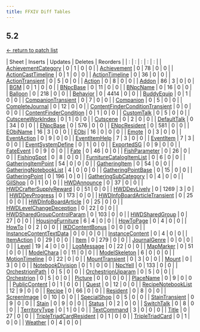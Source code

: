 ```yaml
---
title: FFXIV Diff Tables
---
```

## 5.2

[← return to patch list](https://makar8000.github.io/ffxiv-diff/)

| Sheet | Inserts | Updates | Deletes | Reorders |
| : | : | : | : | : |
| [AchievementCategory](AchievementCategory) | 0 | 1 | 0 | 0 |
| [Achievement](Achievement) | 0 | 78 | 0 | 0 |
| [ActionCastTimeline](ActionCastTimeline) | 0 | 1 | 0 | 0 |
| [ActionTimeline](ActionTimeline) | 0 | 36 | 0 | 0 |
| [ActionTransient](ActionTransient) | 0 | 5 | 0 | 0 |
| [Action](Action) | 0 | 8 | 0 | 0 |
| [Addon](Addon) | 86 | 3 | 0 | 0 |
| [BGM](BGM) | 0 | 1 | 0 | 0 |
| [BNpcBase](BNpcBase) | 0 | 11 | 0 | 0 |
| [BNpcName](BNpcName) | 0 | 16 | 0 | 0 |
| [Balloon](Balloon) | 0 | 218 | 0 | 0 |
| [Behavior](Behavior) | 0 | 4414 | 0 | 0 |
| [BuddyEquip](BuddyEquip) | 0 | 1 | 0 | 0 |
| [CompanionTransient](CompanionTransient) | 0 | 7 | 0 | 0 |
| [Companion](Companion) | 0 | 5 | 0 | 0 |
| [CompleteJournal](CompleteJournal) | 0 | 12 | 0 | 0 |
| [ContentFinderConditionTransient](ContentFinderConditionTransient) | 0 | 0 | 0 | 0 |
| [ContentFinderCondition](ContentFinderCondition) | 0 | 1 | 0 | 0 |
| [CustomTalk](CustomTalk) | 0 | 5 | 0 | 0 |
| [CutsceneWorkIndex](CutsceneWorkIndex) | 0 | 1 | 0 | 0 |
| [Cutscene](Cutscene) | 0 | 2 | 0 | 0 |
| [DefaultTalk](DefaultTalk) | 0 | 34 | 0 | 0 |
| [ENpcBase](ENpcBase) | 0 | 576 | 0 | 0 |
| [ENpcResident](ENpcResident) | 0 | 581 | 0 | 0 |
| [EObjName](EObjName) | 16 | 3 | 0 | 0 |
| [EObj](EObj) | 16 | 0 | 0 | 0 |
| [Emote](Emote) | 0 | 3 | 0 | 0 |
| [EventAction](EventAction) | 0 | 9 | 0 | 0 |
| [EventItemHelp](EventItemHelp) | 7 | 3 | 0 | 0 |
| [EventItem](EventItem) | 7 | 3 | 0 | 0 |
| [EventSystemDefine](EventSystemDefine) | 0 | 1 | 0 | 0 |
| [ExportedSG](ExportedSG) | 0 | 9 | 0 | 0 |
| [FateEvent](FateEvent) | 0 | 9 | 0 | 0 |
| [Fate](Fate) | 0 | 46 | 0 | 0 |
| [FishParameter](FishParameter) | 0 | 26 | 0 | 0 |
| [FishingSpot](FishingSpot) | 0 | 8 | 0 | 0 |
| [FurnitureCatalogItemList](FurnitureCatalogItemList) | 0 | 6 | 0 | 0 |
| [GatheringItemPoint](GatheringItemPoint) | 54 | 0 | 0 | 0 |
| [GatheringItem](GatheringItem) | 0 | 54 | 0 | 0 |
| [GatheringNotebookList](GatheringNotebookList) | 4 | 0 | 0 | 0 |
| [GatheringPointBase](GatheringPointBase) | 0 | 15 | 0 | 0 |
| [GatheringPoint](GatheringPoint) | 0 | 196 | 0 | 0 |
| [GatheringSubCategory](GatheringSubCategory) | 0 | 4 | 0 | 0 |
| [GilShop](GilShop) | 0 | 1 | 0 | 0 |
| [HWDAnnounce](HWDAnnounce) | 0 | 37 | 0 | 0 |
| [HWDCrafterSupplyReward](HWDCrafterSupplyReward) | 0 | 51 | 0 | 0 |
| [HWDDevLively](HWDDevLively) | 0 | 1269 | 3 | 0 |
| [HWDDevProgress](HWDDevProgress) | 0 | 173 | 0 | 0 |
| [HWDInfoBoardArticleTransient](HWDInfoBoardArticleTransient) | 0 | 25 | 0 | 0 |
| [HWDInfoBoardArticle](HWDInfoBoardArticle) | 0 | 25 | 0 | 0 |
| [HWDLevelChangeDeception](HWDLevelChangeDeception) | 0 | 22 | 0 | 0 |
| [HWDSharedGroupControlParam](HWDSharedGroupControlParam) | 0 | 103 | 0 | 0 |
| [HWDSharedGroup](HWDSharedGroup) | 0 | 27 | 0 | 0 |
| [HousingFurniture](HousingFurniture) | 6 | 4 | 0 | 0 |
| [HowToPage](HowToPage) | 0 | 4 | 0 | 0 |
| [HowTo](HowTo) | 0 | 2 | 0 | 0 |
| [IKDContentBonus](IKDContentBonus) | 0 | 0 | 0 | 0 |
| [InstanceContentTextData](InstanceContentTextData) | 0 | 0 | 0 | 0 |
| [InstanceContent](InstanceContent) | 0 | 4 | 0 | 0 |
| [ItemAction](ItemAction) | 0 | 29 | 0 | 0 |
| [Item](Item) | 0 | 279 | 0 | 0 |
| [JournalGenre](JournalGenre) | 0 | 0 | 0 | 0 |
| [Level](Level) | 19 | 4 | 0 | 0 |
| [LogMessage](LogMessage) | 0 | 22 | 0 | 0 |
| [MapMarker](MapMarker) | 0 | 51 | 0 | 0 |
| [ModelChara](ModelChara) | 0 | 11 | 0 | 0 |
| [ModelSkeleton](ModelSkeleton) | 6 | 0 | 0 | 0 |
| [MotionTimeline](MotionTimeline) | 0 | 22 | 0 | 0 |
| [MountTransient](MountTransient) | 0 | 3 | 0 | 0 |
| [Mount](Mount) | 0 | 3 | 0 | 0 |
| [NotebookDivision](NotebookDivision) | 0 | 1 | 0 | 0 |
| [NpcYell](NpcYell) | 0 | 133 | 0 | 0 |
| [OrchestrionPath](OrchestrionPath) | 0 | 5 | 0 | 0 |
| [OrchestrionUiparam](OrchestrionUiparam) | 0 | 5 | 0 | 0 |
| [Orchestrion](Orchestrion) | 0 | 5 | 0 | 0 |
| [Picture](Picture) | 0 | 0 | 0 | 0 |
| [PlaceName](PlaceName) | 0 | 9 | 0 | 0 |
| [PublicContent](PublicContent) | 0 | 1 | 0 | 0 |
| [Quest](Quest) | 0 | 12 | 0 | 0 |
| [RecipeNotebookList](RecipeNotebookList) | 12 | 9 | 0 | 0 |
| [Recipe](Recipe) | 0 | 66 | 0 | 0 |
| [Resident](Resident) | 0 | 8 | 0 | 0 |
| [ScreenImage](ScreenImage) | 0 | 10 | 0 | 0 |
| [SpecialShop](SpecialShop) | 0 | 5 | 0 | 0 |
| [StainTransient](StainTransient) | 0 | 9 | 0 | 0 |
| [Stain](Stain) | 0 | 9 | 0 | 0 |
| [Status](Status) | 0 | 2 | 0 | 0 |
| [SwitchTalk](SwitchTalk) | 0 | 8 | 0 | 0 |
| [TerritoryType](TerritoryType) | 0 | 1 | 0 | 0 |
| [TextCommand](TextCommand) | 3 | 0 | 0 | 0 |
| [Title](Title) | 0 | 27 | 0 | 0 |
| [TripleTriadCardResident](TripleTriadCardResident) | 0 | 1 | 0 | 0 |
| [TripleTriadCard](TripleTriadCard) | 0 | 1 | 0 | 0 |
| [Weather](Weather) | 0 | 4 | 0 | 0 |